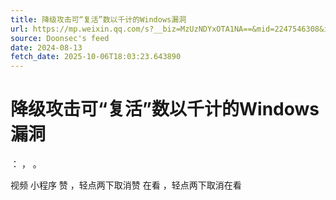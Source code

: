 ```yaml
---
title: 降级攻击可“复活”数以千计的Windows漏洞
url: https://mp.weixin.qq.com/s?__biz=MzUzNDYxOTA1NA==&mid=2247546308&idx=3&sn=fe6fa5beb3f182063903df58f3171ce3
source: Doonsec's feed
date: 2024-08-13
fetch_date: 2025-10-06T18:03:23.643890
---
```


# 降级攻击可“复活”数以千计的Windows漏洞

：
，
。

视频
小程序
赞
，轻点两下取消赞
在看
，轻点两下取消在看
